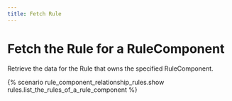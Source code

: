 ```yaml
---
title: Fetch Rule
---
```


# Fetch the Rule for a RuleComponent

Retrieve the data for the Rule that owns the specified RuleComponent.


{% scenario rule_component_relationship_rules.show rules.list_the_rules_of_a_rule_component %}
